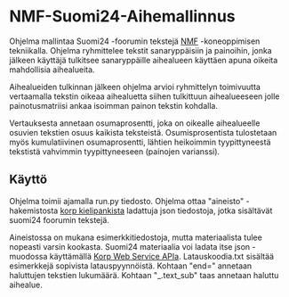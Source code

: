 # NMF-Suomi24-Aihemallinnus

Ohjelma mallintaa Suomi24 -foorumin tekstejä [NMF](https://en.wikipedia.org/wiki/Non-negative_matrix_factorization) 
-koneoppimisen tekniikalla. Ohjelma ryhmittelee tekstit sanaryppäisiin ja painoihin, jonka jälkeen käyttäjä tulkitsee 
sanaryppäille aihealueen käyttäen apuna oikeita mahdollisia aihealueita.

Aihealueiden tulkinnan jälkeen ohjelma arvioi ryhmittelyn toimivuutta vertaamalla tekstin oikeaa aihealuetta siihen
tulkittuun aihealueeseen jolle painotusmatriisi ankaa isoimman painon tekstin kohdalla.

Vertauksesta annetaan osumaprosentti, joka on oikealle aihealueelle osuvien tekstien osuus kaikista teksteistä. Osumisprosentista tulostetaan myös kumulatiivinen osumaprosentti, lähtien heikoimmin tyypittyneestä tekstistä vahvimmin tyypittyneeseen (painojen
varianssi).

## Käyttö

Ohjelma toimii ajamalla run.py tiedosto. Ohjelma ottaa "aineisto" -hakemistosta [korp kielipankista](https://korp.csc.fi/) 
ladattuja json tiedostoja, jotka sisältävät suomi24 foorumin tekstejä.

Aineistossa on mukana esimerkkitiedostoja, mutta materiaalista tulee nopeasti varsin kookasta. Suomi24 materiaalia voi ladata
itse json -muodossa käyttämällä [Korp Web Service APIa](https://www.kielipankki.fi/support/korpapi/). Latauskoodia.txt sisältää
esimerkkejä sopivista latauspyynnöistä. Kohtaan "end=" annetaan haluttujen tekstien lukumäärä. Kohtaan "_.text_sub" taas annetaan
haluttu aihealue.
